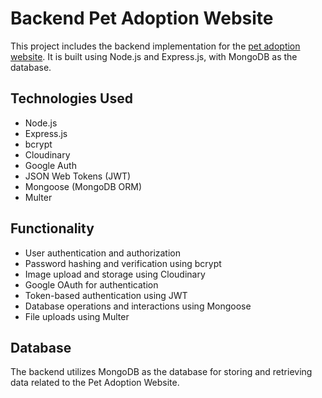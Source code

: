 # Backend Pet Adoption Website

This project includes the backend implementation for the [pet adoption website](https://github.com/Golannnnn/pet-adoption-fe/). It is built using Node.js and Express.js, with MongoDB as the database.

## Technologies Used

- Node.js
- Express.js
- bcrypt
- Cloudinary
- Google Auth
- JSON Web Tokens (JWT)
- Mongoose (MongoDB ORM)
- Multer

## Functionality

- User authentication and authorization
- Password hashing and verification using bcrypt
- Image upload and storage using Cloudinary
- Google OAuth for authentication
- Token-based authentication using JWT
- Database operations and interactions using Mongoose
- File uploads using Multer

## Database

The backend utilizes MongoDB as the database for storing and retrieving data related to the Pet Adoption Website.
